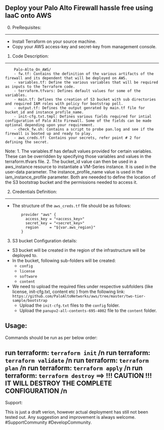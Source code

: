 Deploy your Palo Alto Firewall hassle free using IaaC onto AWS
-------------------------------------------------------

0. PreRequisites:
-------------
 - Install Terraform on your source machine.
 - Copy your AWS access-key and secret-key from management console.

1. Code Description:
-----------------

  ```
      Palo-Alto_On_AWS/
      - fw.tf: Contains the definition of the various artifacts of the firewall and its dependent that will be deployed on AWS.
      - variables.tf: Define the various variables that will be required as inputs to the Terraform code.
      - terraform.tfvars: Defines default values for some of the variables.
      - main.tf: Defines the creation of S3 bucket with sub directories and required IAM roles with policy for bootstrap poll.
      - output.tf: Defines the output genrated by main.tf file for bucket_id and instance_profile_name.
      - init-cfg.txt.tmpl: Defines various fields required for intial configuration of Palo Alto Firewall. Some of the fields can be made optional depending upon your requirement.
      - check_fw.sh: Contains a script to probe pan.log and see if the firewall is booted up and ready to play.
      - aws_creds.tf: Contains your secrets, refer point # 2 for defining the secret.
  ```

  Note: 
      1. The variables.tf has default values provided for certain variables. These can be overridden by
         specifying those variables and values in the terraform.tfvars file.
      2. The bucket_id value can then be  used in a aws_instance resource to instantiate a VM-Series instance. It is used in the        user-data parameter. The instance_profile_name value is used in the iam_instance_profile parameter. Both are neeeded to define the location of the S3 bootstrap bucket and the permissions needed to access it.

2. Credentials Definition:
------------------------------

  - The structure of the ```aws_creds.tf``` file should be as follows:

    ```
        provider "aws" {
          access_key = "<access_key>"
          secret_key = "<secret_key>"
          region     = "${var.aws_region}"
        }
    ```

3. S3 bucket Configuration details:

  - S3 bucket will be created in the region of the infrastructure will be deployed to.
  - In the bucket, following sub-folders will be created:
    - ```config```
    - ```license```
    - ```software```
    - ```content```
  - We need to upload the required files under respective subfolders (like license, init-cfg.txt, content etc ) from the following link:
    ``` https://github.com/PaloAltoNetworks/aws/tree/master/two-tier-sample/bootstrap ```
    - Upload the ``` init-cfg.txt ``` files to the ``` config ``` folder.
    - Upload the ```panupv2-all-contents-695-4002``` file to the ``` content ``` folder.

Usage:
------
Commands should be run as per below order:

   run terraform: ```terraform init``` /n
   run terraform: ```terraform validate``` /n
   run terraform: ```terraform plan``` /n
   run terraform: ```terraform apply``` /n
   run terraform: ```terraform destroy```  ==> !!! CAUTION !!! IT WILL DESTROY THE COMPLETE CONFIGURATION /n
--------

Support:

This is just a draft verion, however actual deployment has still not been tested out. Any suggestion and improvement is always welcome.
#SupportCommunity #DevelopCommunity.
